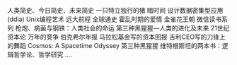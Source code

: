 人类简史、今日简史、未来简史
一只特立独行的猪
暗时间
设计数据密集型应用(ddia)
Unix编程艺术
远大前程
全球通史
霍乱时期的爱情
金雀花王朝
微信读书系列
枪炮、病菌与钢铁：人类社会的命运
第三种黑猩猩—人类的进化及未来
21世纪资本论
万年的竞争
伯克希尔年报
马拉松基金写的资本回报
吉利CEO写的刀锋上的舞蹈
Cosmos: A Spacetime Odyssey
第三种黑猩猩
维特根斯坦的两本书：逻辑哲学论、哲学研究
....
